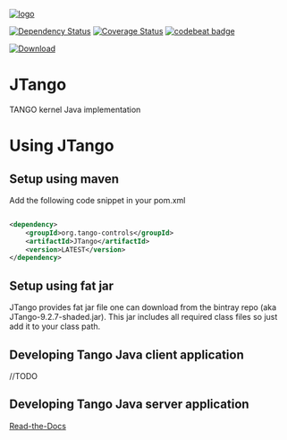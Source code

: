 [![logo](http://www.tango-controls.org/static/tango/img/logo_tangocontrols.png)](http://www.tango-controls.org)

[![Dependency Status](https://www.versioneye.com/user/projects/592bf58aa8a056006137f4ba/badge.svg?style=flat-square)](https://www.versioneye.com/user/projects/592bf58aa8a056006137f4ba)
[![Coverage Status](https://coveralls.io/repos/github/tango-controls/JTango/badge.svg?branch=master)](https://coveralls.io/github/tango-controls/JTango?branch=master)
[![codebeat badge](https://codebeat.co/badges/04195151-0ff7-4420-94eb-68d246ebfe75)](https://codebeat.co/projects/github-com-tango-controls-jtango-master)

[![Download](https://api.bintray.com/packages/tango-controls/maven/JTango/images/download.svg) ](https://bintray.com/tango-controls/maven/JTango/_latestVersion)

# JTango

TANGO kernel Java implementation

# Using JTango

## Setup using maven

Add the following code snippet in your pom.xml


```xml

<dependency>
    <groupId>org.tango-controls</groupId>
    <artifactId>JTango</artifactId>
    <version>LATEST</version>
</dependency>

```

## Setup using fat jar

JTango provides fat jar file one can download from the bintray repo (aka JTango-9.2.7-shaded.jar). This jar includes all required class files so just add it to your class path.

## Developing Tango Java client application

//TODO

## Developing Tango Java server application

[Read-the-Docs](http://tango-controls.readthedocs.io/en/latest/java-server-guide/index.html)
